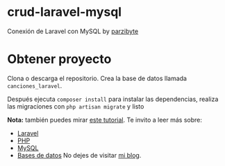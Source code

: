# crud-laravel-mysql

Conexión de Laravel con MySQL by [parzibyte](https://parzibyte.me)

  

# Obtener proyecto

Clona o descarga el repositorio. Crea la base de datos llamada `canciones_laravel`.

Después ejecuta `composer install` para instalar las dependencias, realiza las migraciones con `php artisan migrate` y listo

  

**Nota:** también puedes mirar [este tutorial](https://parzibyte.me/blog/2017/05/29/hacer-despues-clonar-proyecto-laravel/). 
Te invito a leer más sobre:

 - [Laravel](https://parzibyte.me/blog/category/laravel/) 
 - [PHP](http://parzibyte.me/blog/category/php) 
 - [MySQL](https://parzibyte.me/blog/category/mysql/) 
 - [Bases de datos](https://parzibyte.me/blog/category/bases-de-datos/)
No dejes de visitar [mi blog](https://parzibyte.me/blog).